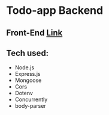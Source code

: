 # Todo-app Backend
## Front-End [Link](https://github.com/sanixstudio/todo-app-front-end.git)
## Tech used:
  - Node.js
  - Express.js
  - Mongoose
  - Cors
  - Dotenv
  - Concurrently
  - body-parser
